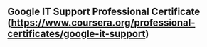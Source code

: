 ## Google IT Support Professional Certificate (https://www.coursera.org/professional-certificates/google-it-support)

<img src="">

<br>
